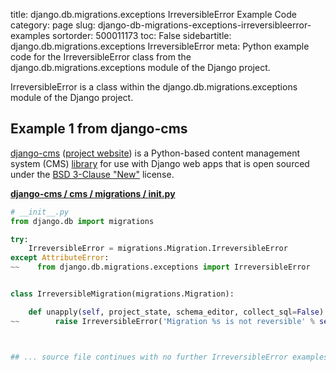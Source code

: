 title: django.db.migrations.exceptions IrreversibleError Example Code
category: page
slug: django-db-migrations-exceptions-irreversibleerror-examples
sortorder: 500011173
toc: False
sidebartitle: django.db.migrations.exceptions IrreversibleError
meta: Python example code for the IrreversibleError class from the django.db.migrations.exceptions module of the Django project.


IrreversibleError is a class within the django.db.migrations.exceptions module of the Django project.


## Example 1 from django-cms
[django-cms](https://github.com/divio/django-cms)
([project website](https://www.django-cms.org/en/)) is a Python-based
content management system (CMS) [library](https://pypi.org/project/django-cms/)
for use with Django web apps that is open sourced under the
[BSD 3-Clause "New"](https://github.com/divio/django-cms/blob/develop/LICENSE)
license.

[**django-cms / cms / migrations / __init__.py**](https://github.com/divio/django-cms/blob/develop/cms/migrations/__init__.py)

```python
# __init__.py
from django.db import migrations

try:
    IrreversibleError = migrations.Migration.IrreversibleError
except AttributeError:
~~    from django.db.migrations.exceptions import IrreversibleError


class IrreversibleMigration(migrations.Migration):

    def unapply(self, project_state, schema_editor, collect_sql=False):
~~        raise IrreversibleError('Migration %s is not reversible' % self.name)



## ... source file continues with no further IrreversibleError examples...

```

